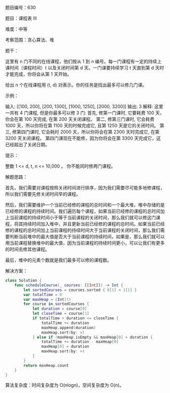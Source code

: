 题目编号：630

题目：课程表 III

难度：中等

考察范围：贪心算法、堆

题干：

这里有 n 门不同的在线课程，他们按从 1 到 n 编号。每一门课程有一定的持续上课时间（课程时间）t 以及关闭时间第 d 天。一门课要持续学习 t 天直到第 d 天时才能完成，你将会从第 1 天开始。

给出 n 个在线课程用 (t, d) 对表示。你的任务是找出最多可以修几门课。

示例：

输入: [[100, 200], [200, 1300], [1000, 1250], [2000, 3200]]
输出: 3
解释: 
这里一共有 4 门课程, 但是你最多可以修 3 门:
首先, 修第一门课时, 它要耗费 100 天，你会在第 100 天完成, 在第 200 天关闭课程。
第二, 修第三门课时, 它会耗费 1000 天，所以你将在第 1100 天的时候完成它, 且第 1250 天是它的关闭时间。
第三, 修第四门课时, 它会耗时 2000 天，所以你将会在第 2300 天时完成它, 在第 3200 天关闭课程。
第四门课现在不能修，因为你将会在第 3300 天完成它，这已经超出了关闭日期。

提示：

整数 1 <= d, t, n <= 10,000 。
你不能同时修两门课程。

解题思路：

首先，我们需要对课程按照关闭时间进行排序，因为我们需要尽可能多地修课程，所以我们需要先修关闭时间早的课程。

然后，我们需要维护一个当前已经修的课程的总时间和一个最大堆，堆中存储的是已经修的课程的持续时间。我们遍历每个课程，如果当前已经修的课程的总时间加上当前课程的持续时间小于等于当前课程的关闭时间，那么我们就可以修这门课程，将其持续时间加入堆中，并且更新当前已经修的课程的总时间。如果当前已经修的课程的总时间加上当前课程的持续时间大于当前课程的关闭时间，那么我们需要判断当前堆中的最大值是否大于当前课程的持续时间，如果是，那么我们就可以用当前课程替换堆中的最大值，因为当前课程的持续时间更小，可以让我们有更多的时间去修其他课程。

最后，堆中的元素个数就是我们最多可以修的课程数。

解决方案：

```swift
class Solution {
    func scheduleCourse(_ courses: [[Int]]) -> Int {
        let sortedCourses = courses.sorted { 0[1] < 1[1] }
        var totalTime = 0
        var maxHeap = [Int]()
        for course in sortedCourses {
            let duration = course[0]
            let closeTime = course[1]
            if totalTime + duration <= closeTime {
                totalTime += duration
                maxHeap.append(duration)
                maxHeap.sort(by: >)
            } else if !maxHeap.isEmpty && maxHeap[0] > duration {
                totalTime += duration - maxHeap[0]
                maxHeap[0] = duration
                maxHeap.sort(by: >)
            }
        }
        return maxHeap.count
    }
}
```

算法复杂度：时间复杂度为 O(nlogn)，空间复杂度为 O(n)。